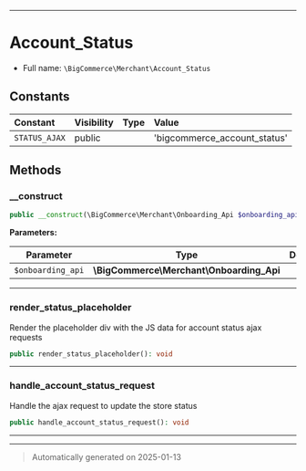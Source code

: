 ***

# Account_Status





* Full name: `\BigCommerce\Merchant\Account_Status`


## Constants

| Constant | Visibility | Type | Value |
|:---------|:-----------|:-----|:------|
|`STATUS_AJAX`|public| |&#039;bigcommerce_account_status&#039;|


## Methods


### __construct



```php
public __construct(\BigCommerce\Merchant\Onboarding_Api $onboarding_api): mixed
```








**Parameters:**

| Parameter | Type | Description |
|-----------|------|-------------|
| `$onboarding_api` | **\BigCommerce\Merchant\Onboarding_Api** |  |





***

### render_status_placeholder

Render the placeholder div with the JS data for account status ajax requests

```php
public render_status_placeholder(): void
```












***

### handle_account_status_request

Handle the ajax request to update the store status

```php
public handle_account_status_request(): void
```












***


***
> Automatically generated on 2025-01-13
